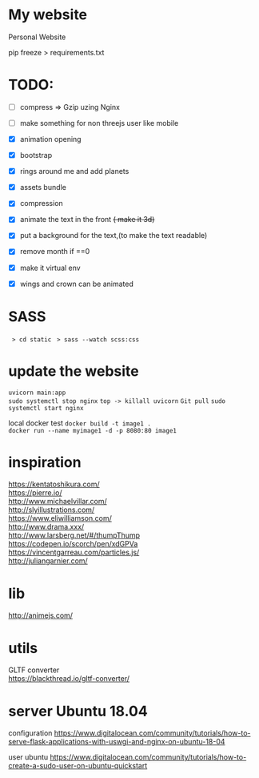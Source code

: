 My website
==========

Personal Website  

pip freeze > requirements.txt

TODO:
=====

 - [ ] compress => Gzip  uzing Nginx
 - [ ] make something for non threejs user like mobile
 - [x] animation opening
 - [x] bootstrap
 - [x] rings around me and add planets
 - [x] assets bundle
 - [x] compression
 - [x] animate the text in the front ~~( make it 3d)~~
 - [x] put a background for the text,(to make the text readable)
 - [x] remove month if ==0
 - [x] make it virtual env
 - [x] wings and crown can be animated


SASS
====
` > cd static`
` > sass --watch scss:css`

update the website
==================

`uvicorn main:app`   
`sudo systemctl stop nginx`
`top -> killall uvicorn`
`Git pull`
`sudo systemctl start nginx`

local docker test
`docker build -t image1 .`  
`docker run --name myimage1 -d -p 8080:80 image1`  

inspiration
===============
https://kentatoshikura.com/  
https://pierre.io/  
http://www.michaelvillar.com/  
http://slyillustrations.com/  
https://www.eliwilliamson.com/  
http://www.drama.xxx/  
http://www.larsberg.net/#/thumpThump  
https://codepen.io/scorch/pen/xdGPVa  
https://vincentgarreau.com/particles.js/  
http://juliangarnier.com/

lib 
====
http://animejs.com/  

utils
=====
GLTF converter  
https://blackthread.io/gltf-converter/  

server Ubuntu 18.04
===============

configuration
https://www.digitalocean.com/community/tutorials/how-to-serve-flask-applications-with-uswgi-and-nginx-on-ubuntu-18-04


user ubuntu
https://www.digitalocean.com/community/tutorials/how-to-create-a-sudo-user-on-ubuntu-quickstart